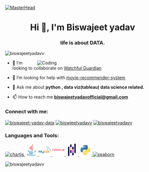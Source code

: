 [![MasterHead](https://camo.githubusercontent.com/21f573b2125474997ce8fa9e175cc4fe3937ca3aba4502653bf1dca2f4ede0e9/68747470733a2f2f63646e2d696d616765732d312e6d656469756d2e636f6d2f6d61782f323630302f312a304b464231375f4e47545042305857796334425367512e6a706567)](https://rishavchanda.io)
<h1 align="center">Hi 👋, I'm Biswajeet yadav</h1>
<h3 align="center">life is about DATA.</h3>

<p align="left"> <img src="https://komarev.com/ghpvc/?username=biswajeetyadavv&label=Profile%20views&color=0e75b6&style=flat" alt="biswajeetyadavv" /> </p>
<img align="right" alt="Coding" width="400" src="https://kit8.net/wp-content/uploads/edd/2022/10/Idea_lost_in_thought_similar_1_preview.jpg"/>


- 👯 I’m looking to collaborate on [Watchful Guardian](https://github.com/hasmithagunda123/ALL_INDIA_HACKATHON)

- 🤝 I’m looking for help with [movie-recommender-system](https://github.com/biswajeetyadavv/movie-recommender-system)

- 💬 Ask me about **python , data viz(tableau) data science related.**

- 📫 How to reach me **biswajeetyadavofficial@gmail.com**

<h3 align="left">Connect with me:</h3>
<p align="left">
<a href="https://linkedin.com/in/biswajeet-yadav-data" target="blank"><img align="center" src="https://raw.githubusercontent.com/rahuldkjain/github-profile-readme-generator/master/src/images/icons/Social/linked-in-alt.svg" alt="biswajeet-yadav-data" height="30" width="40" /></a>
<a href="https://instagram.com/biswjeetyadavv" target="blank"><img align="center" src="https://raw.githubusercontent.com/rahuldkjain/github-profile-readme-generator/master/src/images/icons/Social/instagram.svg" alt="biswjeetyadavv" height="30" width="40" /></a>
<a href="https://www.leetcode.com/biswajeetyadavv" target="blank"><img align="center" src="https://raw.githubusercontent.com/rahuldkjain/github-profile-readme-generator/master/src/images/icons/Social/leet-code.svg" alt="biswajeetyadavv" height="30" width="40" /></a>
</p>

<h3 align="left">Languages and Tools:</h3>
<p align="left"> <a href="https://www.chartjs.org" target="_blank" rel="noreferrer"> <img src="https://www.chartjs.org/media/logo-title.svg" alt="chartjs" width="40" height="40"/> </a> <a href="https://www.java.com" target="_blank" rel="noreferrer"> <img src="https://raw.githubusercontent.com/devicons/devicon/master/icons/java/java-original.svg" alt="java" width="40" height="40"/> </a> <a href="https://www.mysql.com/" target="_blank" rel="noreferrer"> <img src="https://raw.githubusercontent.com/devicons/devicon/master/icons/mysql/mysql-original-wordmark.svg" alt="mysql" width="40" height="40"/> </a> <a href="https://www.oracle.com/" target="_blank" rel="noreferrer"> <img src="https://raw.githubusercontent.com/devicons/devicon/master/icons/oracle/oracle-original.svg" alt="oracle" width="40" height="40"/> </a> <a href="https://pandas.pydata.org/" target="_blank" rel="noreferrer"> <img src="https://raw.githubusercontent.com/devicons/devicon/2ae2a900d2f041da66e950e4d48052658d850630/icons/pandas/pandas-original.svg" alt="pandas" width="40" height="40"/> </a> <a href="https://www.python.org" target="_blank" rel="noreferrer"> <img src="https://raw.githubusercontent.com/devicons/devicon/master/icons/python/python-original.svg" alt="python" width="40" height="40"/> </a> <a href="https://seaborn.pydata.org/" target="_blank" rel="noreferrer"> <img src="https://seaborn.pydata.org/_images/logo-mark-lightbg.svg" alt="seaborn" width="40" height="40"/> </a> </p>

<p><img align="center" src="https://github-readme-streak-stats.herokuapp.com/?user=biswajeetyadavv&" alt="biswajeetyadavv" /></p>
